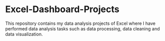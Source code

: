 # Excel-Dashboard-Projects
This repository contains my data analysis projects of Excel where I have performed data analysis tasks such as data processing, data cleaning and data visualization.

